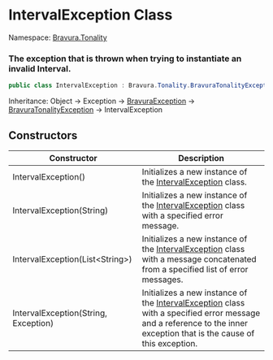 # IntervalException Class

Namespace: [Bravura.Tonality](./Bravura.Tonality.md)

### The exception that is thrown when trying to instantiate an invalid Interval.

```csharp
public class IntervalException : Bravura.Tonality.BravuraTonalityException
```

Inheritance: Object -> Exception -> [BravuraException](../Bravura.Common/BravuraException.md) -> [BravuraTonalityException](./BravuraTonalityException.md) -> IntervalException

## Constructors
| Constructor | Description |
| --- | --- |
| IntervalException() | Initializes a new instance of the [IntervalException](./IntervalException.md) class. |
| IntervalException(String) | Initializes a new instance of the [IntervalException](./IntervalException.md) class with a specified error message. |
| IntervalException(List\<String>) | Initializes a new instance of the [IntervalException](./IntervalException.md) class with a message concatenated from a specified list of error messages. |
| IntervalException(String, Exception) | Initializes a new instance of the [IntervalException](./IntervalException.md) class with a specified error message and a reference to the inner exception that is the cause of this exception. |
